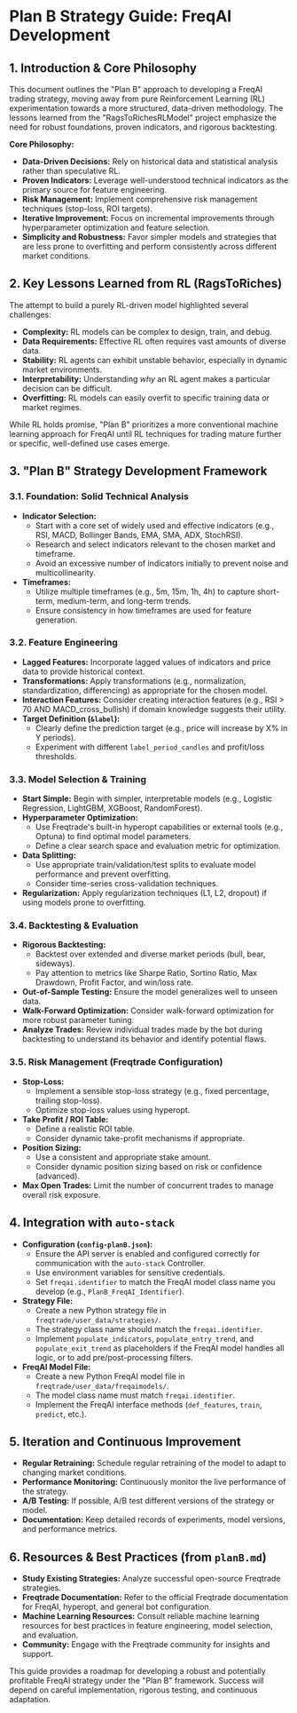 # Plan B Strategy Guide: FreqAI Development

## 1. Introduction & Core Philosophy

This document outlines the "Plan B" approach to developing a FreqAI trading strategy, moving away from pure Reinforcement Learning (RL) experimentation towards a more structured, data-driven methodology. The lessons learned from the "RagsToRichesRLModel" project emphasize the need for robust foundations, proven indicators, and rigorous backtesting.

**Core Philosophy:**
*   **Data-Driven Decisions:** Rely on historical data and statistical analysis rather than speculative RL.
*   **Proven Indicators:** Leverage well-understood technical indicators as the primary source for feature engineering.
*   **Risk Management:** Implement comprehensive risk management techniques (stop-loss, ROI targets).
*   **Iterative Improvement:** Focus on incremental improvements through hyperparameter optimization and feature selection.
*   **Simplicity and Robustness:** Favor simpler models and strategies that are less prone to overfitting and perform consistently across different market conditions.

## 2. Key Lessons Learned from RL (RagsToRiches)

The attempt to build a purely RL-driven model highlighted several challenges:
*   **Complexity:** RL models can be complex to design, train, and debug.
*   **Data Requirements:** Effective RL often requires vast amounts of diverse data.
*   **Stability:** RL agents can exhibit unstable behavior, especially in dynamic market environments.
*   **Interpretability:** Understanding *why* an RL agent makes a particular decision can be difficult.
*   **Overfitting:** RL models can easily overfit to specific training data or market regimes.

While RL holds promise, "Plan B" prioritizes a more conventional machine learning approach for FreqAI until RL techniques for trading mature further or specific, well-defined use cases emerge.

## 3. "Plan B" Strategy Development Framework

### 3.1. Foundation: Solid Technical Analysis

*   **Indicator Selection:**
    *   Start with a core set of widely used and effective indicators (e.g., RSI, MACD, Bollinger Bands, EMA, SMA, ADX, StochRSI).
    *   Research and select indicators relevant to the chosen market and timeframe.
    *   Avoid an excessive number of indicators initially to prevent noise and multicollinearity.
*   **Timeframes:**
    *   Utilize multiple timeframes (e.g., 5m, 15m, 1h, 4h) to capture short-term, medium-term, and long-term trends.
    *   Ensure consistency in how timeframes are used for feature generation.

### 3.2. Feature Engineering

*   **Lagged Features:** Incorporate lagged values of indicators and price data to provide historical context.
*   **Transformations:** Apply transformations (e.g., normalization, standardization, differencing) as appropriate for the chosen model.
*   **Interaction Features:** Consider creating interaction features (e.g., RSI > 70 AND MACD_cross_bullish) if domain knowledge suggests their utility.
*   **Target Definition (`&label`):**
    *   Clearly define the prediction target (e.g., price will increase by X% in Y periods).
    *   Experiment with different `label_period_candles` and profit/loss thresholds.

### 3.3. Model Selection & Training

*   **Start Simple:** Begin with simpler, interpretable models (e.g., Logistic Regression, LightGBM, XGBoost, RandomForest).
*   **Hyperparameter Optimization:**
    *   Use Freqtrade's built-in hyperopt capabilities or external tools (e.g., Optuna) to find optimal model parameters.
    *   Define a clear search space and evaluation metric for optimization.
*   **Data Splitting:**
    *   Use appropriate train/validation/test splits to evaluate model performance and prevent overfitting.
    *   Consider time-series cross-validation techniques.
*   **Regularization:** Apply regularization techniques (L1, L2, dropout) if using models prone to overfitting.

### 3.4. Backtesting & Evaluation

*   **Rigorous Backtesting:**
    *   Backtest over extended and diverse market periods (bull, bear, sideways).
    *   Pay attention to metrics like Sharpe Ratio, Sortino Ratio, Max Drawdown, Profit Factor, and win/loss rate.
*   **Out-of-Sample Testing:** Ensure the model generalizes well to unseen data.
*   **Walk-Forward Optimization:** Consider walk-forward optimization for more robust parameter tuning.
*   **Analyze Trades:** Review individual trades made by the bot during backtesting to understand its behavior and identify potential flaws.

### 3.5. Risk Management (Freqtrade Configuration)

*   **Stop-Loss:**
    *   Implement a sensible stop-loss strategy (e.g., fixed percentage, trailing stop-loss).
    *   Optimize stop-loss values using hyperopt.
*   **Take Profit / ROI Table:**
    *   Define a realistic ROI table.
    *   Consider dynamic take-profit mechanisms if appropriate.
*   **Position Sizing:**
    *   Use a consistent and appropriate stake amount.
    *   Consider dynamic position sizing based on risk or confidence (advanced).
*   **Max Open Trades:** Limit the number of concurrent trades to manage overall risk exposure.

## 4. Integration with `auto-stack`

*   **Configuration (`config-planB.json`):**
    *   Ensure the API server is enabled and configured correctly for communication with the `auto-stack` Controller.
    *   Use environment variables for sensitive credentials.
    *   Set `freqai.identifier` to match the FreqAI model class name you develop (e.g., `PlanB_FreqAI_Identifier`).
*   **Strategy File:**
    *   Create a new Python strategy file in `freqtrade/user_data/strategies/`.
    *   The strategy class name should match the `freqai.identifier`.
    *   Implement `populate_indicators`, `populate_entry_trend`, and `populate_exit_trend` as placeholders if the FreqAI model handles all logic, or to add pre/post-processing filters.
*   **FreqAI Model File:**
    *   Create a new Python FreqAI model file in `freqtrade/user_data/freqaimodels/`.
    *   The model class name must match `freqai.identifier`.
    *   Implement the FreqAI interface methods (`def_features`, `train`, `predict`, etc.).

## 5. Iteration and Continuous Improvement

*   **Regular Retraining:** Schedule regular retraining of the model to adapt to changing market conditions.
*   **Performance Monitoring:** Continuously monitor the live performance of the strategy.
*   **A/B Testing:** If possible, A/B test different versions of the strategy or model.
*   **Documentation:** Keep detailed records of experiments, model versions, and performance metrics.

## 6. Resources & Best Practices (from `planB.md`)

*   **Study Existing Strategies:** Analyze successful open-source Freqtrade strategies.
*   **Freqtrade Documentation:** Refer to the official Freqtrade documentation for FreqAI, hyperopt, and general bot configuration.
*   **Machine Learning Resources:** Consult reliable machine learning resources for best practices in feature engineering, model selection, and evaluation.
*   **Community:** Engage with the Freqtrade community for insights and support.

This guide provides a roadmap for developing a robust and potentially profitable FreqAI strategy under the "Plan B" framework. Success will depend on careful implementation, rigorous testing, and continuous adaptation.

